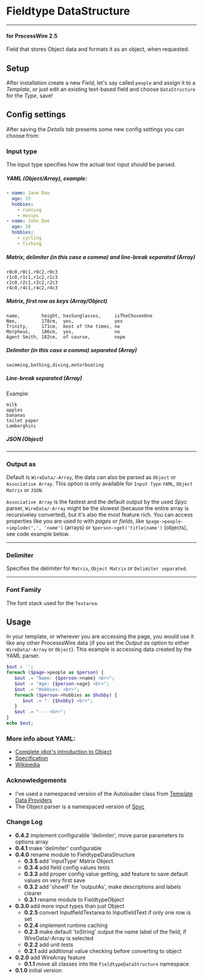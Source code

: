 # Fieldtype DataStructure

---

#### for ProcessWire 2.5

Field that stores Object data and formats it as an object, when requested.

## Setup

After installation create a new *Field*, let's say called `people` and assign it to a *Template*, or just edit an existing text-based field and choose `DataStructure` for the *Type*, save!


## Config settings

After saving the *Details tab* presents some new config settings you can choose from:

### Input type

The input type specifies how the actual text input should be parsed.

##### YAML (Object/Array), example:

```YAML
- name: Jane Doe
  age: 33
  hobbies:
    - running
    - movies
- name: John Doe
  age: 28
  hobbies:
    - cycling
    - fishing
```

##### Matrix, delimiter (in this case a comma) and line-break separated (Array)

```
r0c0,r0c1,r0c2,r0c3
r1c0,r1c1,r1c2,r1c3
r2c0,r2c1,r2c2,r2c3
r4c0,r4c1,r4c2,r4c3
```

##### Matrix, first row as keys (Array/Object)

```
name,        height, hasSunglasses,     isTheChosenOne
Neo,         178cm,  yes,               yes
Trinity,     171cm,  most of the times, no
Morpheus,    186cm,  yes,               no
Agent Smith, 182cm,  of course,         nope
```

##### Delimiter (in this case a comma) separated (Array)

```
swimming,bathing,diving,motorboating
```

##### Line-break separated (Array)

Example: 

```
milk
apples
bananas
toilet paper
Lamborghini
```

##### JSON (Object)

---

### Output as

Default is `WireData/-Array`, the data can also be parsed as `Object` or `Associative Array`. This option is only available for `Input Type` `YAML`, `Object Matrix` or `JSON`.

`Associative Array` is the fastest and the default output by the used *Spyc* parser, `WireData/-Array` might be the slowest (because the entire array is recursiveley converted), but it's also the most feature rich. You can access properties like you are used to with *pages* or *fields*, like `$page->people->implode(',', 'name')` (arrays) or `$person->get('title|name')` (objects), see code example below.

---

### Delimiter

Specifies the delimiter for `Matrix`, `Object Matrix` or `Delimiter separated`.

---

### Font Family

The font stack used for the `Textarea`.

## Usage

In your template, or wherever you are accessing the page, you would use it like any other ProcesssWire data (if you set the *Output as* option to either `WireData/-Array` or `Object`). This example is accessing data created by the YAML parser.

```PHP
$out = '';
foreach ($page->people as $person) {
   $out .= "Name: {$person->name} <br>";
   $out .= "Age: {$person->age} <br>";
   $out .= "Hobbies: <br>";
   foreach ($person->hobbies as $hobby) {
      $out .= "- {$hobby} <br>";
   }
   $out .= "--- <br>";
}
echo $out;
```

### More info about YAML:

* [Complete idiot's introduction to Object](https://github.com/Animosity/CraftIRC/wiki/Complete-idiot%27s-introduction-to-yaml)
* [Specification](http://yaml.org/spec/1.0/)
* [Wikipedia](http://en.wikipedia.org/wiki/Object)

### Acknowledgements

* I've used a namespaced version of the Autoloader class from [Template Data Providers](https://github.com/marcostoll/processwire-template-data-providers)
* The Object parser is a namespaced version of [Spyc](https://github.com/mustangostang/spyc)



### Change Log

* **0.4.2** implement configurable 'delimiter', move parse parameters to options array
* **0.4.1** make 'delimiter' configurable
* **0.4.0** rename module to FieldtypeDataStructure
  * **0.3.5** add 'inputType' Matrix Object
  * **0.3.4** add field config values tests
  * **0.3.3** add proper config value getting, add feature to save default values on very first save
  * **0.3.2** add 'showIf' for 'outputAs', make descriptions and labels clearer
  * **0.3.1** rename module to FieldtypeObject
* **0.3.0** add more input types than just Object
  * **0.2.5** convert InputfieldTextarea to InputfieldText if only one row is set
  * **0.2.4** implement runtime caching
  * **0.2.3** make default 'toString' output the name label of the field, if WireData/-Array is selected
  * **0.2.2** add unit tests
  * **0.2.1** add additional value checking before converting to object
* **0.2.0** add WireArray feature
  * **0.1.1** move all classes into the `FieldtypeDataStructure` namespace
* **0.1.0** initial version

